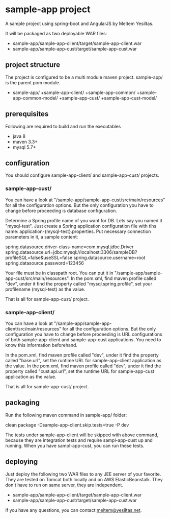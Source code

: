 # sample-app project
A sample project using spring-boot and AngularJS by Meltem Yesiltas. 

It will be packaged as two deployable WAR files:
+ sample-app/sample-app-client/target/sample-app-client.war
+ sample-app/sample-app-cust/target/sample-app-cust.war

## project structure
The project is configured to be a multi module maven project. sample-app/ is the parent pom module.

+ sample-app/
  +sample-app-client/
  +sample-app-common/
  +sample-app-common-model/
  +sample-app-cust/
  +sample-app-cust-model/

## prerequisites
Following are required to build and run the executables

+ java 8
+ maven 3.3+
+ mysql 5.7+ 

## configuration

You should configure sample-app-client/ and sample-app-cust/ projects.


### sample-app-cust/

You can have a look at "/sample-app/sample-app-cust/src/main/resources" for all the configuration options.
But the only configuration you have to change before proceeding is database configuration.

Determine a Spring profile name of you want for DB. Lets say you named it "mysql-test". 
Just create a Spring application configuration file with tihs name: application-{mysql-test}.properties.
Put necessary connection parameters in it, a sample content:

spring.datasource.driver-class-name=com.mysql.jdbc.Driver
spring.datasource.url=jdbc:mysql://localhost:3306/sampleDB?profileSQL=false&useSSL=false
spring.datasource.username=root
spring.datasource.password=123456

Your file must be in classpath root. You can put it in "/sample-app/sample-app-cust/src/main/resources". 
In the pom.xml, find maven profile called "dev", under it find the property called "mysql.spring.profile", set your profilename (mysql-test)
as the value.

That is all for sample-app-cust/ project.

### sample-app-client/
You can have a look at "/sample-app/sample-app-client/src/main/resources" for all the configuration options.
But the only configuration you have to change before proceeding is URL configurations of both sample-app-client and sample-app-cust applications.
You need to know this information beforehand.

In the pom.xml, find maven profile called "dev", under it find the property called "base.url", set the runtime URL for sample-app-client application as the value.
In the pom.xml, find maven profile called "dev", under it find the property called "cust.api.url", set the runtime URL for sample-app-cust application as the value.

That is all for sample-app-cust/ project.

## packaging

Run the following maven command in sample-app/ folder:

clean package -Dsample-app-client.skip.tests=true -P dev

The tests under sample-app-client will be skipped with above command, because they are integration tests and require sampl-app-cust up and running.
When you have sampl-app-cust, you can run these tests.

## deploying

Just deploy the following two WAR files to any JEE server of your favorite.
They are tested on Tomcat both locally and on AWS ElasticBeanstalk. They don't have to run on same server, they are independent.

+ sample-app/sample-app-client/target/sample-app-client.war
+ sample-app/sample-app-cust/target/sample-app-cust.war

If you have any questions, you can contact meltem@yesiltas.net. 
